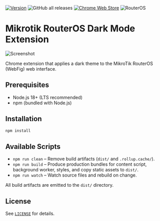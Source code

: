 [![Version](https://img.shields.io/badge/version-7.20.3-blue)](https://github.com/tall1on/routeros-darkmode-extension/releases/tag/v7.20.2)
![GitHub all releases](https://img.shields.io/github/downloads/tall1on/routeros-darkmode-extension/total.svg)
[![Chrome Web Store](https://img.shields.io/badge/Chrome%20Web%20Store-released-green)](https://chromewebstore.google.com/detail/routeros-dark-mode/oialmnigabiamlbdlmhgnnoaigcpngoi)
![RouterOS](https://img.shields.io/badge/RouterOS-7.20.2-green)
# Mikrotik RouterOS Dark Mode Extension

![Screenshot](./github/screenshot-7.20.1.png)

Chrome extension that applies a dark theme to the MikroTik RouterOS (WebFig) web interface.

## Prerequisites

- Node.js 18+ (LTS recommended)
- npm (bundled with Node.js)

## Installation

```bash
npm install
```

## Available Scripts

- `npm run clean` – Remove build artifacts (`dist/` and `.rollup.cache/`).
- `npm run build` – Produce production bundles for content script, background worker, styles, and copy static assets to `dist/`.
- `npm run watch` – Watch source files and rebuild on change.

All build artifacts are emitted to the `dist/` directory.

## License

See [`LICENSE`](LICENSE) for details.
